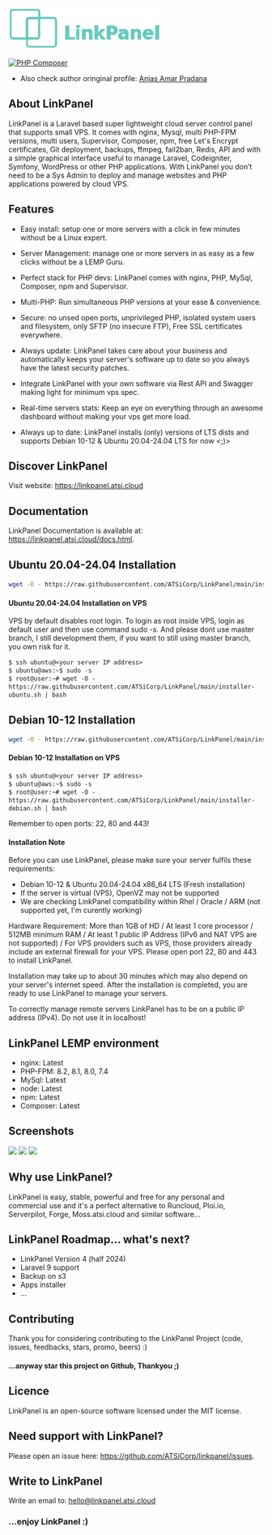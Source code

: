 <img src="https://raw.githubusercontent.com/ATSiCorp/LinkPanel/main/utility/design/banner.png">

[![PHP Composer](https://github.com/ATSiCorp/LinkPanel/actions/workflows/php.yml/badge.svg)](https://github.com/ATSiCorp/LinkPanel/actions/workflows/php.yml)

- Also check author oringinal profile: <a href="https://github.com/anjasamar/LinkPanel">Anjas Amar Pradana</a>

## About LinkPanel
LinkPanel is a Laravel based super lightweight cloud server control panel that supports small VPS. It comes with nginx, Mysql, multi PHP-FPM versions, multi users, Supervisor, Composer, npm, free Let's Encrypt certificates, Git deployment, backups, ffmpeg, fail2ban, Redis, API and with a simple graphical interface useful to manage Laravel, Codeigniter, Symfony, WordPress or other PHP applications. With LinkPanel you don’t need to be a Sys Admin to deploy and manage websites and PHP applications powered by cloud VPS.

## Features
- Easy install: setup one or more servers with a click in few minutes without be a Linux expert.

- Server Management: manage one or more servers in as easy as a few clicks without be a LEMP Guru.

- Perfect stack for PHP devs: LinkPanel comes with nginx, PHP, MySql, Composer, npm and Supervisor.

- Multi-PHP: Run simultaneous PHP versions at your ease & convenience.

- Secure: no unsed open ports, unprivileged PHP, isolated system users and filesystem, only SFTP (no insecure FTP), Free SSL certificates everywhere.

- Always update: LinkPanel takes care about your business and automatically keeps your server's software up to date so you always have the latest security patches.

- Integrate LinkPanel with your own software via Rest API and Swagger making light for minimum vps spec.

- Real-time servers stats: Keep an eye on everything through an awesome dashboard without making your vps get more load.

- Always up to date: LinkPanel installs (only) versions of LTS dists and supports Debian 10-12 & Ubuntu 20.04-24.04 LTS for now <;)>

## Discover LinkPanel
Visit website: https://linkpanel.atsi.cloud

## Documentation
LinkPanel Documentation is available at: https://linkpanel.atsi.cloud/docs.html.

## Ubuntu 20.04-24.04 Installation
```bash
wget -O - https://raw.githubusercontent.com/ATSiCorp/LinkPanel/main/installer-ubuntu.sh | bash
```
#### Ubuntu 20.04-24.04 Installation on VPS
VPS by default disables root login. To login as root inside VPS, login as default user and then use command sudo -s.
And please dont use master branch, I still development them, if you want to still using master branch, you own risk for it.

```ssh
$ ssh ubuntu@<your server IP address>
$ ubuntu@aws:~$ sudo -s
$ root@user:~# wget -O - https://raw.githubusercontent.com/ATSiCorp/LinkPanel/main/installer-ubuntu.sh | bash
```

## Debian 10-12 Installation
```bash
wget -O - https://raw.githubusercontent.com/ATSiCorp/LinkPanel/main/installer-debian.sh | bash
```
#### Debian 10-12 Installation on VPS

```ssh
$ ssh ubuntu@<your server IP address>
$ ubuntu@aws:~$ sudo -s
$ root@user:~# wget -O - https://raw.githubusercontent.com/ATSiCorp/LinkPanel/main/installer-debian.sh | bash
```

Remember to open ports: 22, 80 and 443!

#### Installation Note
Before you can use LinkPanel, please make sure your server fulfils these requirements:

- Debian 10-12 & Ubuntu 20.04-24.04 x86_64 LTS (Fresh installation)
- If the server is virtual (VPS), OpenVZ may not be supported
- We are checking LinkPanel compatibility within Rhel / Oracle / ARM (not supported yet, I'm curently working)

Hardware Requirement: More than 1GB of HD / At least 1 core processor / 512MB minimum RAM / At least 1 public IP  Address (IPv6 and NAT VPS are not supported) / For VPS providers such as VPS, those providers already include an external firewall for your VPS. Please open port 22, 80 and 443 to install LinkPanel.

Installation may take up to about 30 minutes which may also depend on your server's internet speed. After the installation is completed, you are ready to use LinkPanel to manage your servers.

To correctly manage remote servers LinkPanel has to be on a public IP address (IPv4). Do not use it in localhost!

## LinkPanel LEMP environment
- nginx: Latest
- PHP-FPM: 8.2, 8.1, 8.0, 7.4
- MySql: Latest
- node: Latest
- npm: Latest
- Composer: Latest

## Screenshots

<img src="https://linkpanel.atsi.cloud/assets/images/docs/dashboard.png"> 

<img src="https://linkpanel.atsi.cloud/assets/images/docs/server.png"> 

<img src="https://linkpanel.atsi.cloud/assets/images/docs/site.png"> 

## Why use LinkPanel?
LinkPanel is easy, stable, powerful and free for any personal and commercial use and it's a perfect alternative to Runcloud, Ploi.io, Serverpilot, Forge, Moss.atsi.cloud and similar software...

## LinkPanel Roadmap... what's next? 
- LinkPanel Version 4 (half 2024)
- Laravel 9 support
- Backup on s3
- Apps installer
- ...

## Contributing
Thank you for considering contributing to the LinkPanel Project (code, issues, feedbacks, stars, promo, beers) :)

#### ...anyway star this project on Github, Thankyou ;)

## Licence
LinkPanel is an open-source software licensed under the MIT license.

## Need support with LinkPanel?
Please open an issue here: https://github.com/ATSiCorp/linkpanel/issues.

## Write to LinkPanel
Write an email to: hello@linkpanel.atsi.cloud

### ...enjoy LinkPanel :)
